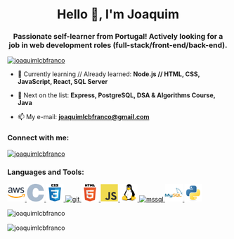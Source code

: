 <h1 align="center">Hello 👋, I'm Joaquim</h1>
<h3 align="center">Passionate self-learner from Portugal! Actively looking for a job in web development roles (full-stack/front-end/back-end).</h3>
<!--<h3 align="center">Make sure to visit my portfolio: https://joaquimlcbfranco.github.io/</h3>-->

<p align="left"> <a href="https://github.com/ryo-ma/github-profile-trophy"><img src="https://github-profile-trophy.vercel.app/?username=joaquimlcbfranco" alt="joaquimlcbfranco" /></a> </p>

- 🌱 Currently learning // Already learned: **Node.js // HTML, CSS, JavaScript, React, SQL Server**

- 🔭 Next on the list: **Express, PostgreSQL, DSA & Algorithms Course, Java**

- 📫 My e-mail: **joaquimlcbfranco@gmail.com**

<h3 align="left">Connect with me:</h3>
<p align="left">
<a href="https://linkedin.com/in/joaquimlcbfranco" target="blank"><img align="center" src="https://raw.githubusercontent.com/rahuldkjain/github-profile-readme-generator/master/src/images/icons/Social/linked-in-alt.svg" alt="joaquimlcbfranco" height="30" width="40" /></a>
</p>

<h3 align="left">Languages and Tools:</h3>
<p align="left"> <a href="https://aws.amazon.com" target="_blank" rel="noreferrer"> <img src="https://raw.githubusercontent.com/devicons/devicon/master/icons/amazonwebservices/amazonwebservices-original-wordmark.svg" alt="aws" width="40" height="40"/> </a> <a href="https://www.cprogramming.com/" target="_blank" rel="noreferrer"> <img src="https://raw.githubusercontent.com/devicons/devicon/master/icons/c/c-original.svg" alt="c" width="40" height="40"/> </a> <a href="https://www.w3schools.com/css/" target="_blank" rel="noreferrer"> <img src="https://raw.githubusercontent.com/devicons/devicon/master/icons/css3/css3-original-wordmark.svg" alt="css3" width="40" height="40"/> </a> <a href="https://git-scm.com/" target="_blank" rel="noreferrer"> <img src="https://www.vectorlogo.zone/logos/git-scm/git-scm-icon.svg" alt="git" width="40" height="40"/> </a> <a href="https://www.w3.org/html/" target="_blank" rel="noreferrer"> <img src="https://raw.githubusercontent.com/devicons/devicon/master/icons/html5/html5-original-wordmark.svg" alt="html5" width="40" height="40"/> </a> <a href="https://developer.mozilla.org/en-US/docs/Web/JavaScript" target="_blank" rel="noreferrer"> <img src="https://raw.githubusercontent.com/devicons/devicon/master/icons/javascript/javascript-original.svg" alt="javascript" width="40" height="40"/> </a> <a href="https://www.linux.org/" target="_blank" rel="noreferrer"> <img src="https://raw.githubusercontent.com/devicons/devicon/master/icons/linux/linux-original.svg" alt="linux" width="40" height="40"/> </a> <a href="https://www.microsoft.com/en-us/sql-server" target="_blank" rel="noreferrer"> <img src="https://www.svgrepo.com/show/303229/microsoft-sql-server-logo.svg" alt="mssql" width="40" height="40"/> </a> <a href="https://www.mysql.com/" target="_blank" rel="noreferrer"> <img src="https://raw.githubusercontent.com/devicons/devicon/master/icons/mysql/mysql-original-wordmark.svg" alt="mysql" width="40" height="40"/> </a> <a href="https://www.python.org" target="_blank" rel="noreferrer"> <img src="https://raw.githubusercontent.com/devicons/devicon/master/icons/python/python-original.svg" alt="python" width="40" height="40"/> </a> </p>

<p><img align="center" src="https://github-readme-stats.vercel.app/api/top-langs?username=joaquimlcbfranco&show_icons=true&theme=dark&locale=en&layout=compact" alt="joaquimlcbfranco" /></p>

<p><img align="center" src="https://github-readme-streak-stats.herokuapp.com/?user=joaquimlcbfranco&" alt="joaquimlcbfranco" /></p>
